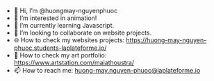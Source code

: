 - 👋 Hi, I’m @huongmay-nguyenphuoc
- 👀 I’m interested in animation!
- 🌱 I’m currently learning Javascript.
- 💞️ I’m looking to collaborate on website projects.
- 🌐 How to check my websites projects: https://huong-may-nguyen-phuoc.students-laplateforme.io/
- 🎨 How to check my art portfolio: https://www.artstation.com/maiathoustra/
- 📫 How to reach me: huong-may.nguyen-phuoc@laplateforme.io
<!---
huongmay-nguyenphuoc/huongmay-nguyenphuoc is a ✨ special ✨ repository because its `README.md` (this file) appears on your GitHub profile.
You can click the Preview link to take a look at your changes.
--->
